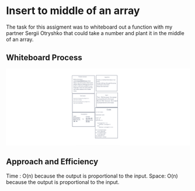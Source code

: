 # Insert to middle of an array
The task for this assigment was to whiteboard out a function with my partner Sergii Otryshko that could take a number and plant it in the middle of an array.

## Whiteboard Process
![arrayinsertshift](arrayinsertshift.png)

## Approach and Efficiency
Time : O(n) because  the output is proportional to the input.
Space: O(n)  because  the output is proportional to the input.
